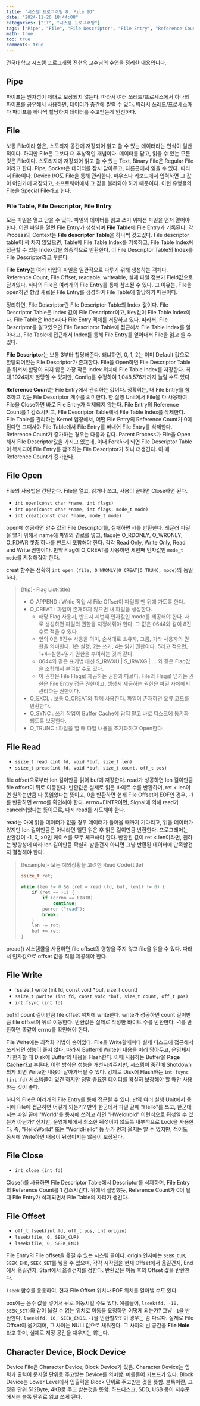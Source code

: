 ```yaml
---
title: "시스템 프로그래밍 8. File IO"
date: "2024-11-26 18:44:08"
categories: ["IT", "시스템 프로그래밍"]
tags: ["Pipe", "File", "File Descriptor", "File Entry", "Reference Count", "File Open", "File Read", "File Write"]
math: true
toc: true
comments: true
---
```


건국대학교 시스템 프로그래밍 진현욱 교수님의 수업을 정리한 내용입니다.

## Pipe

파이프는 원자성이 제대로 보장되지 않는다. 따라서 여러 쓰레드/프로세스에서 하나의 파이프를 공유해서 사용하면, 데이터가 중간에 짤릴 수 있다. 따라서 쓰레드/프로세스마다 파이프를 하나씩 할당하여 데이터를 주고받는게 안전하다.

## File

보통 File이라 함은, 스토리지 공간에 저장되어 읽고 쓸 수 있는 데이터라는 인식이 일반적이다. 하지만 File은 그보다 더 추상적인 개념이다. 데이터를 담고, 읽을 수 있는 모든 것은 File이다. 스토리지에 저장되어 읽고 쓸 수 있는 Text, Binary File은 Regular File이라고 한다. Pipe, Socket은 데이터를 잠시 담아두고, 다른곳에서 읽을 수 있다. 따라서 File이다. Device I/O도 File을 통해 관리한다. 마우스나 키보드에서 입력하면 그 값이 어딘가에 저장되고, 소프트웨어에서 그 값을 불러와야 하기 때문이다. 이런 유형들의 File을 Special File라고 한다.

### File Table, File Descriptor, File Entry

모든 파일은 열고 닫을 수 있다. 파일의 데이터를 읽고 쓰기 위해선 파일을 먼저 열어야 한다. 어떤 파일을 열면 File Entry가 생성되며 **File Table**에 File Entry가 기록된다. 각 Process의 Context는 **File descriptor Table**을 하나씩 갖고있다. File descriptor table이 꽉 차지 않았으면, Table에 File Table Index를 기록하고, File Table Index에 접근할 수 있는 Index값을 최종적으로 반환한다. 이 File Descriptor Table의 Index를 File Descriptor라고 부른다.

**File Entry**는 여러 타입의 파일을 일관적으로 다루기 위해 생성하는 객체다. Reference Count, File Offset, readable, writeable, 실제 파일 정보가 Field값으로 담겨있다. 하나의 File은 여러개의 File Entry를 통해 참조될 수 있다. 그 이유는, File을 open하면 항상 새로운 File Entry를 생성하여 File Table에 할당하기 때문이다.

정리하면, File Descriptor란 File Descriptor Table의 Index 값이다. File Descriptor Table은 Index 값이 File Descriptor이고, Key값이 File Table Index이다. File Table은 Index마다 File Entry 객체를 저장하고 있다. 따라서, File Descriptor를 알고있으면 File Descriptor Table에 접근해서 File Table Index를 알아내고, File Table에 접근해서 Index를 통해 File Entry를 얻어내서 File을 읽고 쓸 수 있다.

**File Descriptor**는 보통 3부터 할당해준다. 왜냐하면, 0, 1, 2는 이미 Default 값으로 할당되어있는 File Descriptor가 존재한다. File을 Open하면 File Descriptor Table을 뒤져서 할당이 되지 않은 가장 작은 Index 위치에 File Table Index를 저장한다. 최대 1024까지 할당할 수 있지만, Config를 수정하여 1,048,576개까지 늘릴 수도 있다.

**Reference Count**는 File Entry에서 관리하는 값이다. 정확히는, 내 File Entry를 참조하고 있는 File Descriptor 개수를 의미한다. 한 실행 Unit에서 File을 다 사용하여 File을 Close하면 바로 File Entry가 삭제되지 않는다. File Entry의 Reference Count를 1 감소시키고, FIle Descriptor Table에서 File Table Index를 삭제한다. File Table를 관리하는 Kernel 입장에서, 어떤 File Entry의 Reference Count가 0이 된다면 그때서야 File Table에서 File Entry를 빼내어 File Entry를 삭제한다. Reference Count가 증가하는 경우는 다음과 같다. Parent Process가 File을 Open해서 File Descriptor값을 가지고 있는데, 이때 Fork하게 되면 File Descriptor Table이 복사되어 File Entry를 참조하는 File Descriptor가 하나 더생긴다. 이 때 Reference Count가 증가한다.

## File Open

File의 사용법은 간단한다. File을 열고, 읽거나 쓰고, 사용이 끝나면 Close하면 된다.

- `int open(const char *name, int flags)`
- `int open(const char *name, int flags, mode_t mode)`
- `int creat(const char *name, mode_t mode)`

open에 성공하면 양수 값의 File Descriptor를, 실패하면 -1를 반환한다. 레귤러 파일을 열기 위해서 name에 파일의 경로를 넣고, flags는 O_RDONLY, O_WRONLY, O_RDWR 셋중 하나를 반드시 포함해야 한다. 각각 Read Only, Write Only, Read and Write 권한이다. 만약 Flag에 O_CREAT를 사용하면 세번째 인자값인 `mode_t mode`를 지정해줘야 한다. 

creat 함수는 정확히 `int open (file, O_WRONLY|O_CREAT|O_TRUNC, mode)`와 동일하다. 

> [!tip]- Flag List{title}
> - O_APPEND : Wrtie 작업 시 File Offset이 파일의 맨 뒤에 가도록 한다.
> - O_CREAT : 파일이 존재하지 않으면 새 파일을 생성한다.
>     - 해당 Flag 사용시, 반드시 세번째 인자값인 mode를 제공해야 한다. 새로 생성하면 파일의 권한을 지정해줘야 한다. 그 값은 0644와 같이 8진수로 적을 수 있다.
>     - 앞의 0은 8진수 사용을 의미, 순서대로 소유자, 그룹, 기타 사용자의 권한을 의미힌다. 1은 실행, 2는 쓰기, 4는 읽기 권한이다. 5라고 적으면, 1+4=실행+읽기 권한을 부여하는 것과 같다.
>     - 0644와 같은 표기법 대신  S_IRWXU | S_IRWXG | ... 와 같은 Flag값을 조합해서 부여할 수도 있다.
>     - 이 권한은 File Flag로 제공하는 권한과 다르다. File의 Flag로 넘기는 권한은 File Entry 접근 권한이고, 생성시 제공하는 권한은 파일 자체에서 관리하는 권한이다.
> - O_EXCL : 보통 O_CREAT와 함께 사용한다. 파일이 존재하면 오류 코드를 반환한다.
> - O_SYNC : 쓰기 작업이 Buffer Cache에 담지 말고 바로 디스크에 동기화 되도록 보장한다.
> - O_TRUNC : 파일을 열 때 파일 내용을 초기화하고 Open한다.

## File Read

- `ssize_t read (int fd, void *buf, size_t len)`
- `ssize_t pread(int fd, void *buf, size_t count, off_t pos)`

file offset으로부터 len 길이만큼 읽어 buf에 저장한다. read가 성공하면 len 길이만큼 file offset이 뒤로 이동한다. 반환값은 실제로 읽은 바이트 수를 반환하며, ret < len이면 원하는만큼 다 못읽었다는 뜻이고, 0을 반환하면 현재 File Offset이 EOF인 경우, -1를 반환하면 errno를 확인해야 한다. errno=EINTR이면, Signal에 의해 read가 cancel되었다는 뜻이므로, 다시 read를 시도해야 한다.

read는 아에 읽을 데이터가 없을 경우 데이터가 들어올 때까지 기다리고, 읽을 데이터가 있지만 len 길이만큼은 아니라면 일단 읽은 후 읽은 길이만큼 반환한다. 프로그래머는 반환값이 -1, 0, >0인 케이스를 모두 체크해야 한다. 반환된 값이 ret < len이라면, 원하는 방향성에 따라 len 길이만큼 확실히 받을건지 아니면 그냥 반환된 데이터에 만족할건지 결정해야 한다.

> [!example]- 모든 예외상황을 고려한 Read Code{title}
> ```c
> ssize_t ret;
> 
> while (len != 0 && (ret = read (fd, buf, len)) != 0) {
>     if (ret == -1) {
>         if (errno == EINTR)
>             continue;
>         perror ("read");
>         break;
>     }
>     len -= ret;
>     buf += ret;
> }
> ```

pread() 시스템콜을 사용하면 file offset의 영향을 주지 않고 file을 읽을 수 있다. 따라서 인자값으로 offset 값을 직접 제공해야 한다.

## File Write

- `ssize_t write (int fd, const void *buf, size_t count)
- `ssize_t pwrite (int fd, const void *buf, size_t count, off_t pos)`
- `int fsync (int fd)`

buf의 count 길이만큼 file offset 위치에 write한다. write가 성공하면 count 길이만큼 file offset이 뒤로 이동한다. 반환값은 실제로 작성한 바이트 수를 반환한다. -1를 반환하면 똑같이 errno를 확인해야 한다.

File Write에는 최적화 기법이 숨어있다. File을 Write할때마다 실제 디스크에 접근해서 쓰게되면 성능이 좋지 않다. 따라서 Buffer에 Write한 내용을 미리 담아두고, 운영체제가 한가할 때 Disk에 Buffer의 내용을 Flash한다. 이때 사용하는 Buffer을 **Page Cache**라고 부른다. 이런 방식은 성능을 개선시켜주지만, 시스템이 중간에 Shotdown되게 되면 Write한 내용이 날아가버릴 수 있다. 강제로 Disk에 Flash하는 `int fsync (int fd)` 시스템콜이 있긴 하지만 정말 중요한 데이터를 확실히 보장해야 할 때만 사용하는 것이 좋다.

하나의 File은 여러개의 File Entry를 통해 접근될 수 있다. 만약 여러 실행 Unit에서 동시에 File에 접근하면 어떻게 되는가? 만약 한군데서 파일 끝에 "Hello"를 쓰고, 한군데서는 파일 끝에 "World"를 동시에 쓰려고 하면 "HWelolrold" 이런식으로 뒤섞일 수 있는거 아닌가? 싶지만, 운영체제에서 최소한 뒤섞이지 않도록 내부적으로 Lock을 사용한다. 즉, "HelloWorld" 또는 "WorldHello" 등 누가 먼저 올지는 알 수 없지만, 적어도 동시에 Write하면 내용이 뒤섞이지는 않음이 보장된다.

## File Close

- `int close (int fd)`

Close()를 사용하면 File Descriptor Table에서 Descriptor를 삭제하며, File Entry의 Reference Count를 1 감소시킨다. 위에서 설명했듯, Reference Count가 0이 될 때 File Entry가 삭제되면서 File Table의 자리가 생긴다.

## File Offset

- `off_t lseek(int fd, off_t pos, int origin)`
- `lssek(file, 0, SEEK_CUR)`
- `lseek(file, 0, SEEK_END)`

File Entry의 File offset을 옮길 수 있는 시스템 콜이다. origin 인자에는 `SEEK_CUR`, `SEEK_END`, `SEEK_SET`를 넣을 수 있으며, 각각 시작점을 현재 Offset에서 옮길건지, End에서 옮길건지, Start에서 옮길건지를 정한다. 반환값은 이동 후의 Offset 값을 반환한다.

`lseek` 함수를 응용하여, 현재 File Offset 위치나 EOF 위치를 알아낼 수도 있다. 

pos에는 음수 값을 넣어서 뒤로 이동시킬 수도 있다. 예를들어, `lseek(fd, -10, SEEK_SET)`와 같이 옮길 수 없는 위치로 이동을 요청하면 어떻게 되는가? 그냥 `-1`을 반환한다. `lseek(fd, 10, SEEK_END`도 `-1`을 반환할까? 이 경우는 좀 다르다. 실제로 File Offset이 옮겨지며, 그 사이는 NULL값으로 채워진다. 그 사이의 빈 공간을 **File Hole**라고 하며, 실제로 저장 공간을 채우지는 않는다.

## Character Device, Block Device

Device File은 Character Device, Block Device가 있음. Character Device는 입력과 출력이 문자열 단위로 주고받는 Device를 의미함. 예를들어 키보드가 있다. Block Device는 Lower Level에서 입출력을 Block 단위로 주고받는 것을 뜻함. 블록이란, 고정된 단위 512Byte, 4KB로 주고 받는것을 뜻함. 하드디스크, SDD, USB 등이 저수준에서는 블록 단위로 읽고 쓰게 된다.